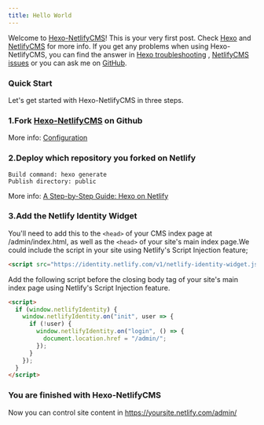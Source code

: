 ```yaml
---
title: Hello World
---
```

Welcome to [Hexo-NetlifyCMS](https://hexocms.imst.xyz/)! This is your very first post. Check [Hexo](https://hexo.io/docs/) and [NetlifyCMS](https://www.netlifycms.org/docs/intro/) for more info. If you get any problems when using Hexo-NetlifyCMS, you can find the answer in [Hexo troubleshooting](https://hexo.io/docs/troubleshooting.html) , [NetlifyCMS issues](https://github.com/netlify/netlify-cms/issues) or you can ask me on [GitHub](https://github.com/DemoMacro/Hexo-NetlifyCMS/issues).

### Quick Start

Let's get started with Hexo-NetlifyCMS in three steps.

### 1.Fork [Hexo-NetlifyCMS](https://github.com/DemoMacro/Hexo-NetlifyCMS) on Github

More info: [Configuration](https://hexo.io/docs/configuration.html)

### 2.Deploy which repository you forked on Netlify

```
Build command: hexo generate
Publish directory: public
```

More info: [A Step-by-Step Guide: Hexo on Netlify](https://www.netlify.com/blog/2015/10/26/a-step-by-step-guide-hexo-on-netlify/)

### 3.Add the Netlify Identity Widget

You'll need to add this to the ```<head>``` of your CMS index page at /admin/index.html, as well as the ```<head>``` of your site's main index page.We could include the script in your site using Netlify's Script Injection feature;

```html
<script src="https://identity.netlify.com/v1/netlify-identity-widget.js"></script>
```
 Add the following script before the closing body tag of your site's main index page using Netlify's Script Injection feature.

```html
<script>
  if (window.netlifyIdentity) {
    window.netlifyIdentity.on("init", user => {
      if (!user) {
        window.netlifyIdentity.on("login", () => {
          document.location.href = "/admin/";
        });
      }
    });
  }
</script>
```

### You are finished with Hexo-NetlifyCMS

Now you can control site content in https://yoursite.netlify.com/admin/